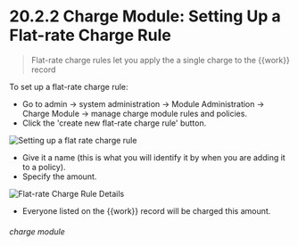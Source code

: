 # 20.2.2 Charge Module: Setting Up a Flat-rate Charge Rule

> Flat-rate charge rules let you apply the a single charge to the {{work}} record



To set up a flat-rate charge rule:
- Go to admin -> system administration -> Module Administration -> Charge Module -> manage charge module rules and policies. 
- Click the 'create new flat-rate charge rule' button. 

![Setting up a flat rate charge rule](20.2.2a.png)

 - Give it a name (this is what you will identify it by when you are adding it to a policy).
 - Specify the amount. 

![Flat-rate Charge Rule Details](20.2.2a.png)

- Everyone listed on the {{work}} record will be charged this amount. 


###### charge module

